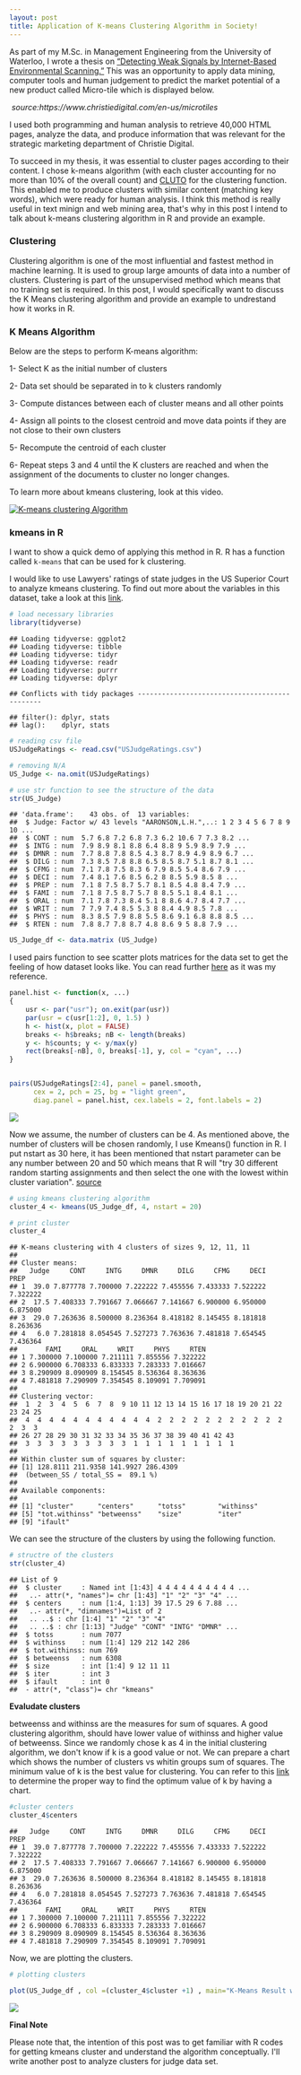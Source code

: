 ```yaml
---
layout: post
title: Application of K-means Clustering Algorithm in Society!
---
```


As part of my M.Sc. in Management Engineering from the University of Waterloo, I wrote a thesis on [“Detecting Weak Signals by Internet-Based Environmental Scanning.”](https://uwspace.uwaterloo.ca/bitstream/handle/10012/6314/Tabatabaei_Nasim.pdf?sequence=1) This was an opportunity to apply data mining, computer tools and human judgement to predict the market potential of a new product called Micro-tile which is displayed below.

<p>
    <img src="/images/micro-tile.png" alt>
    <em> source:https://www.christiedigital.com/en-us/microtiles </em>

</p>
I used both programming and human analysis to retrieve 40,000 HTML pages, analyze the data, and produce information that was relevant for the strategic marketing department of Christie Digital.

To succeed in my thesis, it was essential to cluster pages according to their content. I chose k-means algorithm (with each cluster accounting for no more than 10% of the overall count) and [CLUTO](http://glaros.dtc.umn.edu/gkhome/cluto/cluto/overview) for the clustering function. This enabled me to produce clusters with similar content (matching key words), which were ready for human analysis. I think this method is really useful in text minign and web mining area, that's why in this post I intend to talk about k-means clustering algorithm in R and provide an example.

### Clustering

Clustering algorithm is one of the most influential and fastest method in machine learning. It is used to group large amounts of data into a number of clusters. Clustering is part of the unsupervised method which means that no training set is required. In this post, I would specifically want to discuss the K Means clustering algorithm and provide an example to undrestand how it works in R.

### K Means Algorithm

Below are the steps to perform K-means algorithm:

1- Select K as the initial number of clusters

2- Data set should be separated in to k clusters randomly

3- Compute distances between each of cluster means and all other points

4- Assign all points to the closest centroid and move data points if they are not close to their own clusters

5- Recompute the centroid of each cluster

6- Repeat steps 3 and 4 until the K clusters are reached and when the assignment of the documents to cluster no longer changes.

To learn more about kmeans clustering, look at this video.

[![K-means clustering Algorithm](http://i3.ytimg.com/vi/vi/mtkWR8sx0NA/maxresdefault.jpg/hqdefault.jpg)](https://www.youtube.com/watch?v=mtkWR8sx0NA)

### kmeans in R

I want to show a quick demo of applying this method in R. R has a function called `k-means` that can be used for k clustering.

I would like to use Lawyers' ratings of state judges in the US Superior Court to analyze kmeans clustering. To find out more about the variables in this dataset, take a look at this [link](Lawyers'%20ratings%20of%20state%20judges%20in%20the%20US%20Superior%20Court).

``` r
# load necessary libraries
library(tidyverse)
```

    ## Loading tidyverse: ggplot2
    ## Loading tidyverse: tibble
    ## Loading tidyverse: tidyr
    ## Loading tidyverse: readr
    ## Loading tidyverse: purrr
    ## Loading tidyverse: dplyr

    ## Conflicts with tidy packages ----------------------------------------------

    ## filter(): dplyr, stats
    ## lag():    dplyr, stats

``` r
# reading csv file
USJudgeRatings <- read.csv("USJudgeRatings.csv")
```

``` r
# removing N/A 
US_Judge <- na.omit(USJudgeRatings)

# use str function to see the structure of the data
str(US_Judge)
```

    ## 'data.frame':    43 obs. of  13 variables:
    ##  $ Judge: Factor w/ 43 levels "AARONSON,L.H.",..: 1 2 3 4 5 6 7 8 9 10 ...
    ##  $ CONT : num  5.7 6.8 7.2 6.8 7.3 6.2 10.6 7 7.3 8.2 ...
    ##  $ INTG : num  7.9 8.9 8.1 8.8 6.4 8.8 9 5.9 8.9 7.9 ...
    ##  $ DMNR : num  7.7 8.8 7.8 8.5 4.3 8.7 8.9 4.9 8.9 6.7 ...
    ##  $ DILG : num  7.3 8.5 7.8 8.8 6.5 8.5 8.7 5.1 8.7 8.1 ...
    ##  $ CFMG : num  7.1 7.8 7.5 8.3 6 7.9 8.5 5.4 8.6 7.9 ...
    ##  $ DECI : num  7.4 8.1 7.6 8.5 6.2 8 8.5 5.9 8.5 8 ...
    ##  $ PREP : num  7.1 8 7.5 8.7 5.7 8.1 8.5 4.8 8.4 7.9 ...
    ##  $ FAMI : num  7.1 8 7.5 8.7 5.7 8 8.5 5.1 8.4 8.1 ...
    ##  $ ORAL : num  7.1 7.8 7.3 8.4 5.1 8 8.6 4.7 8.4 7.7 ...
    ##  $ WRIT : num  7 7.9 7.4 8.5 5.3 8 8.4 4.9 8.5 7.8 ...
    ##  $ PHYS : num  8.3 8.5 7.9 8.8 5.5 8.6 9.1 6.8 8.8 8.5 ...
    ##  $ RTEN : num  7.8 8.7 7.8 8.7 4.8 8.6 9 5 8.8 7.9 ...

``` r
US_Judge_df <- data.matrix (US_Judge)
```

I used pairs function to see scatter plots matrices for the data set to get the feeling of how dataset looks like. You can read further [here](http://stat.ethz.ch/R-manual/R-devel/library/graphics/html/pairs.html) as it was my reference.

``` r
panel.hist <- function(x, ...)
{
    usr <- par("usr"); on.exit(par(usr))
    par(usr = c(usr[1:2], 0, 1.5) )
    h <- hist(x, plot = FALSE)
    breaks <- h$breaks; nB <- length(breaks)
    y <- h$counts; y <- y/max(y)
    rect(breaks[-nB], 0, breaks[-1], y, col = "cyan", ...)
}


pairs(USJudgeRatings[2:4], panel = panel.smooth,
      cex = 2, pch = 25, bg = "light green",
      diag.panel = panel.hist, cex.labels = 2, font.labels = 2)
```

![](2016-01-22-second_blog_post_copy_files/figure-markdown_github/unnamed-chunk-4-1.png)

Now we assume, the number of clusters can be 4. As mentioned above, the number of clusters will be chosen randomly, I use Kmeans() function in R. I put nstart as 30 here, it has been mentioned that nstart parameter can be any number between 20 and 50 which means that R will "try 30 different random starting assignments and then select the one with the lowest within cluster variation". [source](https://datascienceplus.com/k-means-clustering-in-r/)

``` r
# using kmeans clustering algorithm
cluster_4 <- kmeans(US_Judge_df, 4, nstart = 20)

# print cluster
cluster_4
```

    ## K-means clustering with 4 clusters of sizes 9, 12, 11, 11
    ## 
    ## Cluster means:
    ##   Judge     CONT     INTG     DMNR     DILG     CFMG     DECI     PREP
    ## 1  39.0 7.877778 7.700000 7.222222 7.455556 7.433333 7.522222 7.322222
    ## 2  17.5 7.408333 7.791667 7.066667 7.141667 6.900000 6.950000 6.875000
    ## 3  29.0 7.263636 8.500000 8.236364 8.418182 8.145455 8.181818 8.263636
    ## 4   6.0 7.281818 8.054545 7.527273 7.763636 7.481818 7.654545 7.436364
    ##       FAMI     ORAL     WRIT     PHYS     RTEN
    ## 1 7.300000 7.100000 7.211111 7.855556 7.322222
    ## 2 6.900000 6.708333 6.833333 7.283333 7.016667
    ## 3 8.290909 8.090909 8.154545 8.536364 8.363636
    ## 4 7.481818 7.290909 7.354545 8.109091 7.709091
    ## 
    ## Clustering vector:
    ##  1  2  3  4  5  6  7  8  9 10 11 12 13 14 15 16 17 18 19 20 21 22 23 24 25 
    ##  4  4  4  4  4  4  4  4  4  4  4  2  2  2  2  2  2  2  2  2  2  2  2  3  3 
    ## 26 27 28 29 30 31 32 33 34 35 36 37 38 39 40 41 42 43 
    ##  3  3  3  3  3  3  3  3  3  1  1  1  1  1  1  1  1  1 
    ## 
    ## Within cluster sum of squares by cluster:
    ## [1] 128.8111 211.9358 141.9927 286.4309
    ##  (between_SS / total_SS =  89.1 %)
    ## 
    ## Available components:
    ## 
    ## [1] "cluster"      "centers"      "totss"        "withinss"    
    ## [5] "tot.withinss" "betweenss"    "size"         "iter"        
    ## [9] "ifault"

We can see the structure of the clusters by using the following function.

``` r
# structre of the clusters
str(cluster_4)
```

    ## List of 9
    ##  $ cluster     : Named int [1:43] 4 4 4 4 4 4 4 4 4 4 ...
    ##   ..- attr(*, "names")= chr [1:43] "1" "2" "3" "4" ...
    ##  $ centers     : num [1:4, 1:13] 39 17.5 29 6 7.88 ...
    ##   ..- attr(*, "dimnames")=List of 2
    ##   .. ..$ : chr [1:4] "1" "2" "3" "4"
    ##   .. ..$ : chr [1:13] "Judge" "CONT" "INTG" "DMNR" ...
    ##  $ totss       : num 7077
    ##  $ withinss    : num [1:4] 129 212 142 286
    ##  $ tot.withinss: num 769
    ##  $ betweenss   : num 6308
    ##  $ size        : int [1:4] 9 12 11 11
    ##  $ iter        : int 3
    ##  $ ifault      : int 0
    ##  - attr(*, "class")= chr "kmeans"

**Evaludate clusters**

betweenss and withinss are the measures for sum of squares. A good clustering algorithm, should have lower value of withinss and higher value of betweenss. Since we randomly chose k as 4 in the initial clustering algorithm, we don't know if k is a good value or not. We can prepare a chart which shows the number of clusters vs whitin groups sum of squares. The minimum value of k is the best value for clustering. You can refer to this [link](https://rstudio-pubs-static.s3.amazonaws.com/33876_1d7794d9a86647ca90c4f182df93f0e8.html) to determine the proper way to find the optimum value of k by having a chart.

``` r
#cluster centers
cluster_4$centers
```

    ##   Judge     CONT     INTG     DMNR     DILG     CFMG     DECI     PREP
    ## 1  39.0 7.877778 7.700000 7.222222 7.455556 7.433333 7.522222 7.322222
    ## 2  17.5 7.408333 7.791667 7.066667 7.141667 6.900000 6.950000 6.875000
    ## 3  29.0 7.263636 8.500000 8.236364 8.418182 8.145455 8.181818 8.263636
    ## 4   6.0 7.281818 8.054545 7.527273 7.763636 7.481818 7.654545 7.436364
    ##       FAMI     ORAL     WRIT     PHYS     RTEN
    ## 1 7.300000 7.100000 7.211111 7.855556 7.322222
    ## 2 6.900000 6.708333 6.833333 7.283333 7.016667
    ## 3 8.290909 8.090909 8.154545 8.536364 8.363636
    ## 4 7.481818 7.290909 7.354545 8.109091 7.709091

Now, we are plotting the clusters.

``` r
# plotting clusters

plot(US_Judge_df , col =(cluster_4$cluster +1) , main="K-Means Result with 4 Clusters", pch=20, cex=2)
```

![](2016-01-22-second_blog_post_copy_files/figure-markdown_github/unnamed-chunk-8-1.png)

**Final Note**

Please note that, the intention of this post was to get familiar with R codes for getting kmeans cluster and understand the algorithm conceptually. I'll write another post to analyze clusters for judge data set.
